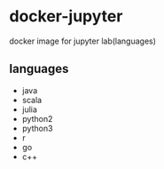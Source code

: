 # docker-jupyter
docker image for jupyter lab(languages)


## languages

* java
* scala
* julia
* python2
* python3
* r
* go
* c++